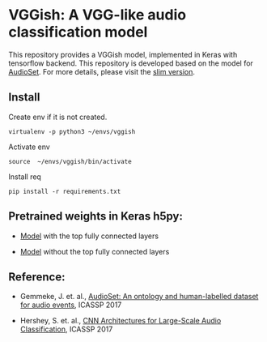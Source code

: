 # VGGish: A VGG-like audio classification model 

This repository provides a VGGish model, implemented in Keras with tensorflow backend. This repository is developed 
based on the model for [AudioSet](https://research.google.com/audioset/index.html). 
For more details, please visit the [slim version](https://github.com/tensorflow/models/tree/master/research/audioset).



## Install

Create env if it is not created.

```
virtualenv -p python3 ~/envs/vggish
```

Activate env
```
source  ~/envs/vggish/bin/activate
```

Install req

```
pip install -r requirements.txt
```


## Pretrained weights in Keras h5py:

* [Model](https://drive.google.com/open?id=1mhqXZ8CANgHyepum7N4yrjiyIg6qaMe6) with the top fully connected layers

* [Model](https://drive.google.com/open?id=16JrWEedwaZFVZYvn1woPKCuWx85Ghzkp) without the top fully connected layers

## Reference:

* Gemmeke, J. et. al.,
  [AudioSet: An ontology and human-labelled dataset for audio events](https://research.google.com/pubs/pub45857.html),
  ICASSP 2017

* Hershey, S. et. al.,
  [CNN Architectures for Large-Scale Audio Classification](https://research.google.com/pubs/pub45611.html),
  ICASSP 2017
